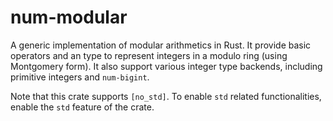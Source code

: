 # num-modular

A generic implementation of modular arithmetics in Rust. It provide basic operators and an type to represent integers in a modulo ring (using Montgomery form). It also support various integer type backends, including primitive integers and `num-bigint`.

Note that this crate supports `[no_std]`. To enable `std` related functionalities, enable the `std` feature of the crate.

<!-- TODO for v1: support ibig-rs -->
<!-- TODO for v1: const functions -->
